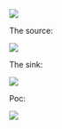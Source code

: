 <img src="https://imgur.com/ordVJL4.png">


The source:

<img src="https://imgur.com/sjONF0n.png">

The sink:

<img src="https://imgur.com/BSptv99.png">

Poc:

<img src="https://imgur.com/c8cGvwX.png">
